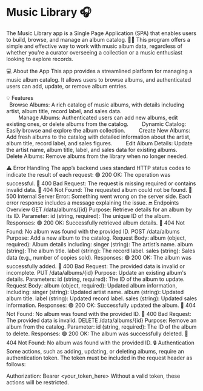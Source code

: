 # Music Library 🎧

The Music Library app is a Single Page Application (SPA) that enables users to build, browse, and manage an album catalog. 🎸🎼 This program offers a simple and effective way to work with music album data, regardless of whether you're a curator overseeing a collection or a music enthusiast looking to explore records.

💻 About the App
This app provides a streamlined platform for managing a music album catalog. It allows users to browse albums, and authenticated users can add, update, or remove album entries.

💡 Features <br/>
&nbsp;   Browse Albums: A rich catalog of music albums, with details including artist, album title, record label, and sales data. <br/>
&emsp;&emsp;    Manage Albums: Authenticated users can add new albums, edit existing ones, or delete albums from the catalog.
&emsp;&emsp;    Dynamic Catalog: Easily browse and explore the album collection.
&emsp;&emsp;    Create New Albums: Add fresh albums to the catalog with detailed information about the artist, album title, record label, and sales figures.
&emsp;&emsp;    Edit Album Details: Update the artist name, album title, label, and sales data for existing albums.
&emsp;&emsp;    Delete Albums: Remove albums from the library when no longer needed.
    
  ⚠️ Error Handling
  The app’s backend uses standard HTTP status codes to indicate the result of each request:
      🟢 200 OK: The operation was successful.
      🔴 400 Bad Request: The request is missing required or contains invalid data.
      🔴 404 Not Found: The requested album could not be found.
      🔴 500 Internal Server Error: Something went wrong on the server side.
  Each error response includes a message explaining the issue.
  🔚 Endpoints Overview
    GET /data/albums/{id}
      Purpose: Retrieve details for an album by its ID.
    Parameter:
      id (string, required): The unique ID of the album.
    Responses:
      🟢 200 OK: Successfully retrieved album details.
      🔴 404 Not Found: No album was found with the provided ID.
    POST /data/albums
      Purpose: Add a new album to the catalog.
    Request Body:
      album (object, required): Album details including:
      singer (string): The artist’s name.
      album (string): The album title.
      label (string): The record label.
      sales (string): Sales data (e.g., number of copies sold).
    Responses:
    🟢 200 OK: The album was successfully added.
    🔴 400 Bad Request: The provided data is invalid or incomplete.
    PUT /data/albums/{id}
    Purpose: 
      Update an existing album's details.
    Parameters:
      id (string, required): The ID of the album to update.
    Request Body:
      album (object, required): Updated album information, including:
      singer (string): Updated artist name.
      album (string): Updated album title.
      label (string): Updated record label.
      sales (string): Updated sales information.
    Responses:
      🟢 200 OK: Successfully updated the album.
      🔴 404 Not Found: No album was found with the provided ID.
      🔴 400 Bad Request: The provided data is invalid.
    DELETE /data/albums/{id}
    Purpose: 
      Remove an album from the catalog.
    Parameter:
      id (string, required): The ID of the album to delete.
    Responses:
      🟢 200 OK: The album was successfully deleted.
      🔴 404 Not Found: No album was found with the provided ID.
    🔒 Authentication
      Some actions, such as adding, updating, or deleting albums, require an authentication token. The token must be included in the request header as follows:

Authorization: Bearer <your_token_here>
Without a valid token, these actions will be restricted.



